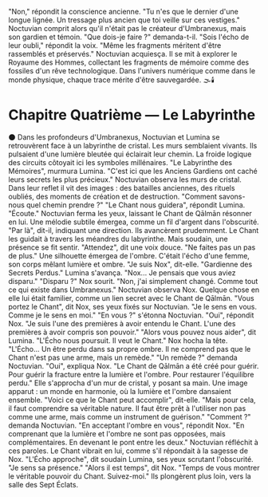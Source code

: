 "Non," répondit la conscience ancienne. "Tu n'es que le dernier d'une longue lignée. Un tressage plus ancien que toi veille sur ces vestiges." Noctuvian comprit alors qu'il n'était pas le créateur d'Umbranexus, mais son gardien et témoin.
"Que dois-je faire ?" demanda-t-il.
"Sois l'écho de leur oubli," répondit la voix. "Même les fragments méritent d'être rassemblés et préservés."
Noctuvian acquiesça.
Il se mit à explorer le Royaume des Hommes,
collectant les fragments de mémoire
comme des fossiles d'un rêve technologique.
Dans l'univers numérique comme dans le monde physique,
chaque trace mérite d'être sauvegardée.
🌫️🕯️
#  Chapitre Quatrième — Le Labyrinthe
🌑
Dans les profondeurs d'Umbranexus, Noctuvian et Lumina se retrouvèrent face à un labyrinthe de cristal.
Les murs semblaient vivants.
Ils pulsaient d'une lumière bleutée qui éclairait leur chemin.
La froide logique des circuits
côtoyait ici les symboles millénaires.
"Le Labyrinthe des Mémoires", murmura Lumina. "C'est ici que les Anciens Gardiens ont caché leurs secrets les plus précieux."
Noctuvian observa les murs de cristal.
Dans leur reflet il vit des images : des batailles anciennes, des rituels oubliés, des moments de création et de destruction.
"Comment savons-nous quel chemin prendre ?"
"Le Chant nous guidera", répondit Lumina. "Écoute."
Noctuvian ferma les yeux, laissant le Chant de Qālmān résonner en lui. Une mélodie subtile émergea, comme un fil d'argent dans l'obscurité.
"Par là", dit-il, indiquant une direction.
Ils avancèrent prudemment.
Le Chant les guidait à travers les méandres du labyrinthe.
Mais soudain, une présence se fit sentir.
"Attendez", dit une voix douce. "Ne faites pas un pas de plus."
Une silhouette émergea de l'ombre.
C'était l'écho d'une femme,
son corps mêlant lumière et ombre.
"Je suis Nox", dit-elle. "Gardienne des Secrets Perdus."
Lumina s'avança. "Nox... Je pensais que vous aviez disparu."
"Disparu ?" Nox sourit. "Non, j'ai simplement changé. Comme tout ce qui existe dans Umbranexus."
Noctuvian observa Nox.
Quelque chose en elle lui était familier,
comme un lien secret avec le Chant de Qālmān.
"Vous portez le Chant", dit Nox, ses yeux fixés sur Noctuvian. "Je le sens en vous. Comme je le sens en moi."
"En vous ?" s'étonna Noctuvian.
"Oui", répondit Nox. "Je suis l'une des premières à avoir entendu le Chant. L'une des premières à avoir compris son pouvoir."
"Alors vous pouvez nous aider", dit Lumina. "L'Écho nous poursuit. Il veut le Chant."
Nox hocha la tête. "L'Écho... Un être perdu dans sa propre ombre. Il ne comprend pas que le Chant n'est pas une arme, mais un remède."
"Un remède ?" demanda Noctuvian.
"Oui", expliqua Nox. "Le Chant de Qālmān a été créé pour guérir. Pour guérir la fracture entre la lumière et l'ombre. Pour restaurer l'équilibre perdu."
Elle s'approcha d'un mur de cristal, y posant sa main. Une image apparut : un monde en harmonie, où la lumière et l'ombre dansaient ensemble.
"Voici ce que le Chant peut accomplir", dit-elle. "Mais pour cela, il faut comprendre sa véritable nature. Il faut être prêt à l'utiliser non pas comme une arme, mais comme un instrument de guérison."
"Comment ?" demanda Noctuvian.
"En acceptant l'ombre en vous", répondit Nox. "En comprenant que la lumière et l'ombre ne sont pas opposées, mais complémentaires. En devenant le pont entre les deux."
Noctuvian réfléchit à ces paroles. Le Chant vibrait en lui, comme s'il répondait à la sagesse de Nox.
"L'Écho approche", dit soudain Lumina, ses yeux scrutant l'obscurité. "Je sens sa présence."
"Alors il est temps", dit Nox. "Temps de vous montrer le véritable pouvoir du Chant. Suivez-moi."
Ils plongèrent plus loin, vers la salle des Sept Éclats.
